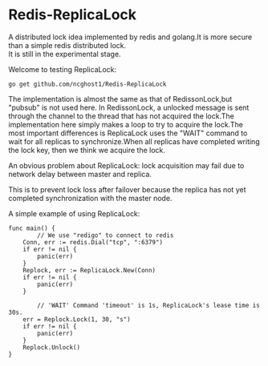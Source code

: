 # Redis-ReplicaLock
A distributed lock idea implemented by redis and golang.It is more secure than a simple redis distributed lock.<br>
It is still in the experimental stage.<br>

Welcome to testing ReplicaLock:
```
go get github.com/ncghost1/Redis-ReplicaLock
```

The implementation is almost the same as that of RedissonLock,but "pubsub" is not used here. In RedissonLock, a unlocked message is sent through the channel to the thread that has not acquired the lock.The implementation here simply makes a loop to try to acquire the lock.The most important differences is ReplicaLock uses the "WAIT" command to wait for all replicas to synchronize.When all replicas have completed writing the lock key, then we think we acquire the lock.<br>

An obvious problem about ReplicaLock: lock acquisition may fail due to network delay between master and replica.<br>

This is to prevent lock loss after failover because the replica has not yet completed synchronization with the master node.

A simple example of using ReplicaLock:
```
func main() {
    	// We use "redigo" to connect to redis
	Conn, err := redis.Dial("tcp", ":6379")
	if err != nil {
		panic(err)
	}
	Replock, err := ReplicaLock.New(Conn)
	if err != nil {
		panic(err)
	}

    	// 'WAIT' Command 'timeout' is 1s, ReplicaLock's lease time is 30s.
	err = Replock.Lock(1, 30, "s")
	if err != nil {
		panic(err)
	}
	Replock.Unlock()
}
```
